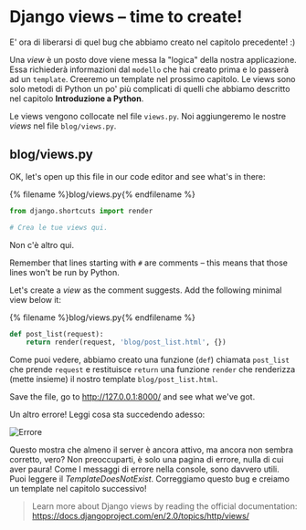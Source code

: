 # Django views – time to create!

E' ora di liberarsi di quel bug che abbiamo creato nel capitolo precedente! :)

Una *view* è un posto dove viene messa la "logica" della nostra applicazione. Essa richiederà informazioni dal `modello` che hai creato prima e lo passerà ad un `template`. Creeremo un template nel prossimo capitolo. Le views sono solo metodi di Python un po' più complicati di quelli che abbiamo descritto nel capitolo **Introduzione a Python**.

Le views vengono collocate nel file `views.py`. Noi aggiungeremo le nostre *views* nel file `blog/views.py`.

## blog/views.py

OK, let's open up this file in our code editor and see what's in there:

{% filename %}blog/views.py{% endfilename %}

```python
from django.shortcuts import render

# Crea le tue views qui.
```

Non c'è altro qui.

Remember that lines starting with `#` are comments – this means that those lines won't be run by Python.

Let's create a *view* as the comment suggests. Add the following minimal view below it:

{% filename %}blog/views.py{% endfilename %}

```python
def post_list(request):
    return render(request, 'blog/post_list.html', {})
```

Come puoi vedere, abbiamo creato una funzione (`def`) chiamata `post_list` che prende `request` e restituisce `return` una funzione `render` che renderizza (mette insieme) il nostro template `blog/post_list.html`.

Save the file, go to http://127.0.0.1:8000/ and see what we've got.

Un altro errore! Leggi cosa sta succedendo adesso:

![Errore](images/error.png)

Questo mostra che almeno il server è ancora attivo, ma ancora non sembra corretto, vero? Non preoccuparti, è solo una pagina di errore, nulla di cui aver paura! Come l messaggi di errore nella console, sono davvero utili. Puoi leggere il *TemplateDoesNotExist*. Correggiamo questo bug e creiamo un template nel capitolo successivo!

> Learn more about Django views by reading the official documentation: https://docs.djangoproject.com/en/2.0/topics/http/views/